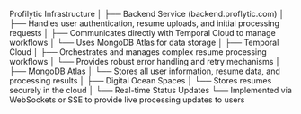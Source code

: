 Profilytic Infrastructure
│
├── Backend Service (backend.proflytic.com)
│   ├── Handles user authentication, resume uploads, and initial processing requests
│   ├── Communicates directly with Temporal Cloud to manage workflows
│   └── Uses MongoDB Atlas for data storage
│
├── Temporal Cloud
│   ├── Orchestrates and manages complex resume processing workflows
│   └── Provides robust error handling and retry mechanisms
│
├── MongoDB Atlas
│   └── Stores all user information, resume data, and processing results
│
├── Digital Ocean Spaces
│   └── Stores resumes securely in the cloud
│
└── Real-time Status Updates
    └── Implemented via WebSockets or SSE to provide live processing updates to users
